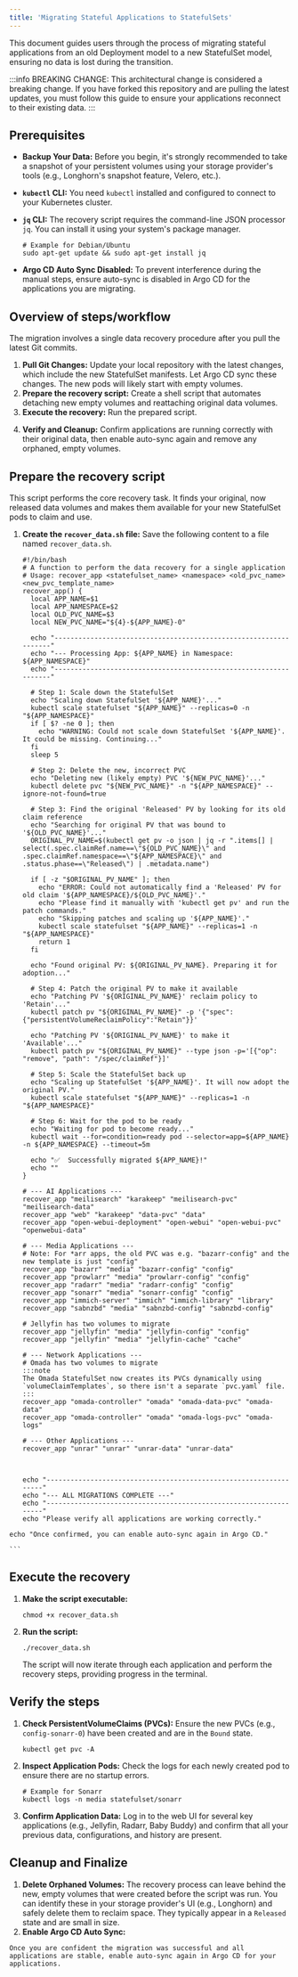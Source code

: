 ```yaml
---
title: 'Migrating Stateful Applications to StatefulSets'
---
```


This document guides users through the process of migrating stateful applications from an old Deployment model to a new StatefulSet model, ensuring no data is lost during the transition.

:::info
BREAKING CHANGE: This architectural change is considered a breaking change. If you have forked this repository and are pulling the latest updates, you must follow this guide to ensure your applications reconnect to their existing data.
:::

## Prerequisites

- **Backup Your Data:** Before you begin, it's strongly recommended to take a snapshot of your persistent volumes using your storage provider's tools (e.g., Longhorn's snapshot feature, Velero, etc.).
- **`kubectl` CLI:** You need `kubectl` installed and configured to connect to your Kubernetes cluster.
- **`jq` CLI:** The recovery script requires the command-line JSON processor `jq`. You can install it using your system's package manager.

  ```shell
  # Example for Debian/Ubuntu
  sudo apt-get update && sudo apt-get install jq
  ```

<!-- vale off -->
- **Argo CD Auto Sync Disabled:** To prevent interference during the manual steps, ensure auto-sync is disabled in Argo CD for the applications you are migrating.
<!-- vale on -->

## Overview of steps/workflow

The migration involves a single data recovery procedure after you pull the latest Git commits.

1. **Pull Git Changes:** Update your local repository with the latest changes, which include the new StatefulSet manifests. Let Argo CD sync these changes. The new pods will likely start with empty volumes.
2. **Prepare the recovery script:** Create a shell script that automates detaching new empty volumes and reattaching original data volumes.
3. **Execute the recovery:** Run the prepared script.
<!-- vale off -->
4. **Verify and Cleanup:** Confirm applications are running correctly with their original data, then enable auto-sync again and remove any orphaned, empty volumes.
<!-- vale on -->

## Prepare the recovery script

This script performs the core recovery task. It finds your original, now released data volumes and makes them available for your new StatefulSet pods to claim and use.

1. **Create the `recover_data.sh` file:** Save the following content to a file named `recover_data.sh`.

    ```shell
    #!/bin/bash
    # A function to perform the data recovery for a single application
    # Usage: recover_app <statefulset_name> <namespace> <old_pvc_name> <new_pvc_template_name>
    recover_app() {
      local APP_NAME=$1
      local APP_NAMESPACE=$2
      local OLD_PVC_NAME=$3
      local NEW_PVC_NAME="${4}-${APP_NAME}-0"

      echo "------------------------------------------------------------------"
      echo "--- Processing App: ${APP_NAME} in Namespace: ${APP_NAMESPACE}"
      echo "------------------------------------------------------------------"

      # Step 1: Scale down the StatefulSet
      echo "Scaling down StatefulSet '${APP_NAME}'..."
      kubectl scale statefulset "${APP_NAME}" --replicas=0 -n "${APP_NAMESPACE}"
      if [ $? -ne 0 ]; then
        echo "WARNING: Could not scale down StatefulSet '${APP_NAME}'. It could be missing. Continuing..."
      fi
      sleep 5

      # Step 2: Delete the new, incorrect PVC
      echo "Deleting new (likely empty) PVC '${NEW_PVC_NAME}'..."
      kubectl delete pvc "${NEW_PVC_NAME}" -n "${APP_NAMESPACE}" --ignore-not-found=true

      # Step 3: Find the original 'Released' PV by looking for its old claim reference
      echo "Searching for original PV that was bound to '${OLD_PVC_NAME}'..."
      ORIGINAL_PV_NAME=$(kubectl get pv -o json | jq -r ".items[] | select(.spec.claimRef.name==\"${OLD_PVC_NAME}\" and .spec.claimRef.namespace==\"${APP_NAMESPACE}\" and .status.phase==\"Released\") | .metadata.name")

      if [ -z "$ORIGINAL_PV_NAME" ]; then
        echo "ERROR: Could not automatically find a 'Released' PV for old claim '${APP_NAMESPACE}/${OLD_PVC_NAME}'."
        echo "Please find it manually with 'kubectl get pv' and run the patch commands."
        echo "Skipping patches and scaling up '${APP_NAME}'."
        kubectl scale statefulset "${APP_NAME}" --replicas=1 -n "${APP_NAMESPACE}"
        return 1
      fi

      echo "Found original PV: ${ORIGINAL_PV_NAME}. Preparing it for adoption..."

      # Step 4: Patch the original PV to make it available
      echo "Patching PV '${ORIGINAL_PV_NAME}' reclaim policy to 'Retain'..."
      kubectl patch pv "${ORIGINAL_PV_NAME}" -p '{"spec":{"persistentVolumeReclaimPolicy":"Retain"}}'

      echo "Patching PV '${ORIGINAL_PV_NAME}' to make it 'Available'..."
      kubectl patch pv "${ORIGINAL_PV_NAME}" --type json -p='[{"op": "remove", "path": "/spec/claimRef"}]'

      # Step 5: Scale the StatefulSet back up
      echo "Scaling up StatefulSet '${APP_NAME}'. It will now adopt the original PV."
      kubectl scale statefulset "${APP_NAME}" --replicas=1 -n "${APP_NAMESPACE}"

      # Step 6: Wait for the pod to be ready
      echo "Waiting for pod to become ready..."
      kubectl wait --for=condition=ready pod --selector=app=${APP_NAME} -n ${APP_NAMESPACE} --timeout=5m

      echo "✅  Successfully migrated ${APP_NAME}!"
      echo ""
    }

    # --- AI Applications ---
    recover_app "meilisearch" "karakeep" "meilisearch-pvc" "meilisearch-data"
    recover_app "web" "karakeep" "data-pvc" "data"
    recover_app "open-webui-deployment" "open-webui" "open-webui-pvc" "openwebui-data"

    # --- Media Applications ---
    # Note: For *arr apps, the old PVC was e.g. "bazarr-config" and the new template is just "config"
    recover_app "bazarr" "media" "bazarr-config" "config"
    recover_app "prowlarr" "media" "prowlarr-config" "config"
    recover_app "radarr" "media" "radarr-config" "config"
    recover_app "sonarr" "media" "sonarr-config" "config"
    recover_app "immich-server" "immich" "immich-library" "library"
    recover_app "sabnzbd" "media" "sabnzbd-config" "sabnzbd-config"

    # Jellyfin has two volumes to migrate
    recover_app "jellyfin" "media" "jellyfin-config" "config"
    recover_app "jellyfin" "media" "jellyfin-cache" "cache"

    # --- Network Applications ---
    # Omada has two volumes to migrate
    :::note
    The Omada StatefulSet now creates its PVCs dynamically using
    `volumeClaimTemplates`, so there isn't a separate `pvc.yaml` file.
    :::
    recover_app "omada-controller" "omada" "omada-data-pvc" "omada-data"
    recover_app "omada-controller" "omada" "omada-logs-pvc" "omada-logs"

    # --- Other Applications ---
    recover_app "unrar" "unrar" "unrar-data" "unrar-data"



    echo "------------------------------------------------------------------"
    echo "--- ALL MIGRATIONS COMPLETE ---"
    echo "------------------------------------------------------------------"
    echo "Please verify all applications are working correctly."
<!-- vale off -->
    echo "Once confirmed, you can enable auto-sync again in Argo CD."
<!-- vale on -->

    ```

## Execute the recovery

1. **Make the script executable:**

    ```shell
    chmod +x recover_data.sh
    ```

2. **Run the script:**

    ```shell
    ./recover_data.sh
    ```

    The script will now iterate through each application and perform the recovery steps, providing progress in the terminal.

## Verify the steps

1. **Check PersistentVolumeClaims (PVCs):**
    Ensure the new PVCs (e.g., `config-sonarr-0`) have been created and are in the `Bound` state.

    ```shell
    kubectl get pvc -A
    ```

2. **Inspect Application Pods:**
    Check the logs for each newly created pod to ensure there are no startup errors.

    ```shell
    # Example for Sonarr
    kubectl logs -n media statefulset/sonarr
    ```

3. **Confirm Application Data:**
    Log in to the web UI for several key applications (e.g., Jellyfin, Radarr, Baby Buddy) and confirm that all your previous data, configurations, and history are present.

## Cleanup and Finalize

1. **Delete Orphaned Volumes:**
    The recovery process can leave behind the new, empty volumes that were created before the script was run. You can identify these in your storage provider's UI (e.g., Longhorn) and safely delete them to reclaim space. They typically appear in a `Released` state and are small in size.
2. **Enable Argo CD Auto Sync:**
<!-- vale off -->
    Once you are confident the migration was successful and all applications are stable, enable auto-sync again in Argo CD for your applications.
<!-- vale on -->
